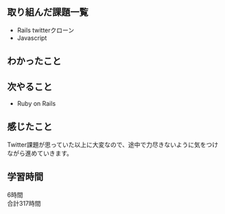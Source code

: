 ## 取り組んだ課題一覧
- Rails twitterクローン
- Javascript

## わかったこと


## 次やること
- Ruby on Rails

## 感じたこと
Twitter課題が思っていた以上に大変なので、途中で力尽きないように気をつけながら進めていきます。

## 学習時間
6時間<br />
合計317時間
